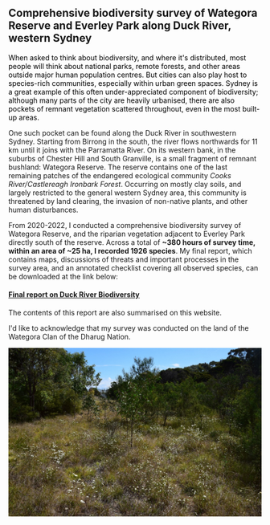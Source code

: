 ## **Comprehensive biodiversity survey of Wategora Reserve and Everley Park along Duck River, western Sydney**

<span style="color:black"> When asked to think about biodiversity, and where it's distributed, most people will think about national parks, remote forests, and other areas outside major human population centres. But cities can also play host to species-rich communities, especially within urban green spaces. Sydney is a great example of this often under-appreciated component of biodiversity; although many parts of the city are heavily urbanised, there are also pockets of remnant vegetation scattered throughout, even in the most built-up areas. </span>

One such pocket can be found along the Duck River in southwestern Sydney. Starting from Birrong in the south, the river flows northwards for 11 km until it joins with the Parramatta River. On its western bank, in the suburbs of Chester Hill and South Granville, is a small fragment of remnant bushland: Wategora Reserve. The reserve contains one of the last remaining patches of the endangered ecological community *Cooks River/Castlereagh Ironbark Forest*. Occurring on mostly clay soils, and largely restricted to the general western Sydney area, this community is threatened by land clearing, the invasion of non-native plants, and other human disturbances.

From 2020-2022, I conducted a comprehensive biodiversity survey of Wategora Reserve, and the riparian vegetation adjacent to Everley Park directly south of the reserve. Across a total of **~380 hours of survey time, within an area of ~25 ha, I recorded 1926 species**. My final report, which contains maps, discussions of threats and important processes in the survey area, and an annotated checklist covering all observed species, can be downloaded at the link below: 
#### [Final report on Duck River Biodiversity](duck_river_survey_v1.pdf) 

The contents of this report are also summarised on this website.  

I'd like to acknowledge that my survey was conducted on the land of the Wategora Clan of the Dharug Nation.

![grassy](images/grassywoodland.jpg)